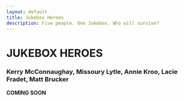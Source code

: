 ```yaml
---
layout: default
title: Jukebox Heroes
description: Five people. One Jukebox. Who will survive?
---
```


# JUKEBOX HEROES
### Kerry McConnaughay, Missoury Lytle, Annie Kroo, Lacie Fradet, Matt Brucker

**COMING SOON**
